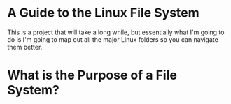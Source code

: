 # A Guide to the Linux File System
This is a project that will take a long while, but essentially what I'm going to do is I'm going to map out all the major Linux folders so you can navigate them better.

# What is the Purpose of a File System?

